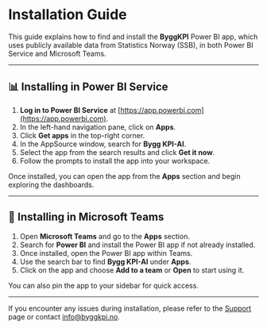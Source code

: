 # Installation Guide

This guide explains how to find and install the **ByggKPI** Power BI app, which uses publicly available data from Statistics Norway (SSB), in both Power BI Service and Microsoft Teams.

---

## 📊 Installing in Power BI Service

1. **Log in to Power BI Service** at [https://app.powerbi.com](https://app.powerbi.com).
2. In the left-hand navigation pane, click on **Apps**.
3. Click **Get apps** in the top-right corner.
4. In the AppSource window, search for **Bygg KPI-AI**.
5. Select the app from the search results and click **Get it now**.
6. Follow the prompts to install the app into your workspace.

Once installed, you can open the app from the **Apps** section and begin exploring the dashboards.

---

## 💬 Installing in Microsoft Teams

1. Open **Microsoft Teams** and go to the **Apps** section.
2. Search for **Power BI** and install the Power BI app if not already installed.
3. Once installed, open the Power BI app within Teams.
4. Use the search bar to find **Bygg KPI-AI** under **Apps**.
5. Click on the app and choose **Add to a team** or **Open** to start using it.

You can also pin the app to your sidebar for quick access.

---

If you encounter any issues during installation, please refer to the [Support](SUPPORT.md) page or contact [info@byggkpi.no](mailto:info@byggkpi.no).

